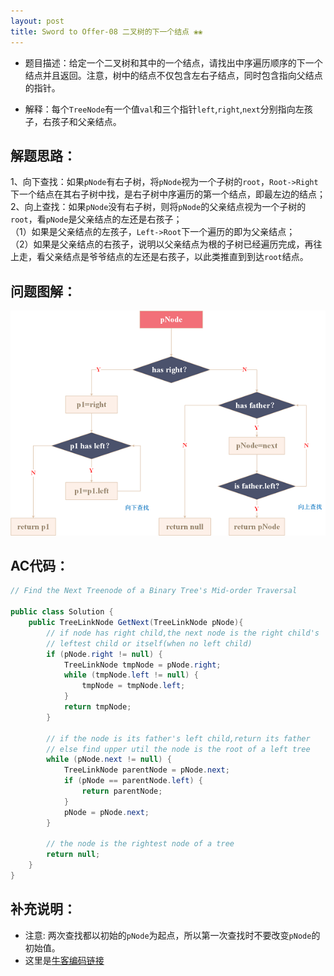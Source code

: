 ```yaml
---
layout: post
title: Sword to Offer-08 二叉树的下一个结点 ❀❀
---
```


* 题目描述：给定一个二叉树和其中的一个结点，请找出中序遍历顺序的下一个结点并且返回。注意，树中的结点不仅包含左右子结点，同时包含指向父结点的指针。   

* 解释：每个`TreeNode`有一个值`val`和三个指针`left`,`right`,`next`分别指向左孩子，右孩子和父亲结点。

## 解题思路：

1、向下查找：如果`pNode`有右子树，将`pNode`视为一个子树的`root`，`Root->Right`下一个结点在其右子树中找，是右子树中序遍历的第一个结点，即最左边的结点；  
2、向上查找：如果`pNode`没有右子树，则将`pNode`的父亲结点视为一个子树的`root`，看`pNode`是父亲结点的左还是右孩子；  
（1）如果是父亲结点的左孩子，`Left->Root`下一个遍历的即为父亲结点；  
（2）如果是父亲结点的右孩子，说明以父亲结点为根的子树已经遍历完成，再往上走，看父亲结点是爷爷结点的左还是右孩子，以此类推直到到达`root`结点。  

## 问题图解：

<center>
    <img src="/assets/img/blog/sword-offer-08.png">
</center>


## AC代码：

```java
// Find the Next Treenode of a Binary Tree's Mid-order Traversal

public class Solution {
    public TreeLinkNode GetNext(TreeLinkNode pNode){
        // if node has right child,the next node is the right child's
        // leftest child or itself(when no left child)
        if (pNode.right != null) {
            TreeLinkNode tmpNode = pNode.right;
            while (tmpNode.left != null) {
                tmpNode = tmpNode.left;
            }
            return tmpNode;
        }

        // if the node is its father's left child,return its father
        // else find upper util the node is the root of a left tree
        while (pNode.next != null) {
            TreeLinkNode parentNode = pNode.next;
            if (pNode == parentNode.left) {
                return parentNode;
            }
            pNode = pNode.next;
        }
        
        // the node is the rightest node of a tree
        return null;
    }
}
```
## 补充说明：

* 注意: 两次查找都以初始的`pNode`为起点，所以第一次查找时不要改变`pNode`的初始值。
* 这里是[牛客编码链接](https://www.nowcoder.com/practice/9023a0c988684a53960365b889ceaf5e?tpId=13&tqId=11210&tPage=3&rp=1&ru=%2Fta%2Fcoding-interviews&qru=%2Fta%2Fcoding-interviews%2Fquestion-ranking)